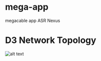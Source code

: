 # mega-app
megacable app ASR Nexus

# D3 Network Topology
![alt text](https://user-images.githubusercontent.com/23040403/159165265-d07c80ea-19fa-4e99-ac1b-9d1a9f7dcc7b.PNG)
